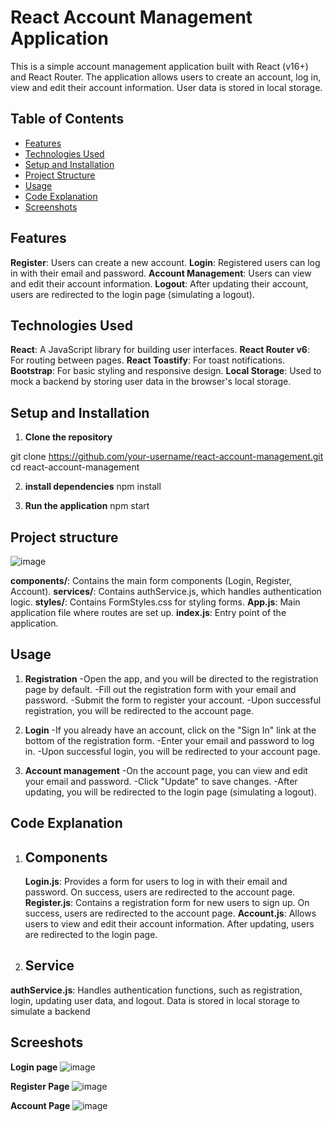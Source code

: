 # React Account Management Application

This is a simple account management application built with React (v16+) and React Router. The application allows users to create an account, log in, view and edit their account information. User data is stored in local storage.

## Table of Contents

- [Features](#features)
- [Technologies Used](#technologies-used)
- [Setup and Installation](#setup-and-installation)
- [Project Structure](#project-structure)
- [Usage](#usage)
- [Code Explanation](#code-explanation)
- [Screenshots](#screenshots)

## Features

**Register**: Users can create a new account.
**Login**: Registered users can log in with their email and password.
**Account Management**: Users can view and edit their account information.
**Logout**: After updating their account, users are redirected to the login page (simulating a logout).

## Technologies Used

**React**: A JavaScript library for building user interfaces.
**React Router v6**: For routing between pages.
**React Toastify**: For toast notifications.
**Bootstrap**: For basic styling and responsive design.
**Local Storage**: Used to mock a backend by storing user data in the browser's local storage.

## Setup and Installation
1.  **Clone the repository**
  
   git clone https://github.com/your-username/react-account-management.git
   cd react-account-management

2. **install dependencies**
   npm install

3. **Run the application**
   npm start

## Project structure
![image](https://github.com/user-attachments/assets/fd42e494-6de2-4072-8edd-e095f94c6402)

**components/**: Contains the main form components (Login, Register, Account).
**services/**: Contains authService.js, which handles authentication logic.
**styles/**: Contains FormStyles.css for styling forms.
**App.js**: Main application file where routes are set up.
**index.js**: Entry point of the application.

## Usage
1. **Registration**
   -Open the app, and you will be directed to the registration page by default.
  -Fill out the registration form with your email and password.
  -Submit the form to register your account.
  -Upon successful registration, you will be redirected to the account page.

2. **Login**
   -If you already have an account, click on the "Sign In" link at the bottom of the registration form.
   -Enter your email and password to log in.
   -Upon successful login, you will be redirected to your account page.

3. **Account management**
  -On the account page, you can view and edit your email and password.
  -Click "Update" to save changes.
  -After updating, you will be redirected to the login page (simulating a logout).

## Code Explanation
1. ## Components
   **Login.js**: Provides a form for users to log in with their email and password. On success, users are redirected to the account page.
  **Register.js**: Contains a registration form for new users to sign up. On success, users are redirected to the account page.
  **Account.js**: Allows users to view and edit their account information. After updating, users are redirected to the login page.
2. ## Service
  **authService.js**: Handles authentication functions, such as registration, login, updating user data, and logout. Data is stored in local storage to simulate a backend   

## Screeshots
**Login page**
![image](https://github.com/user-attachments/assets/907b4f19-a91c-454d-82f4-bf5e00f96e38)

**Register Page**
![image](https://github.com/user-attachments/assets/2c7a624c-6307-4c96-b913-d667badfcbd7)

**Account Page**
![image](https://github.com/user-attachments/assets/3a2b77ba-f39e-4db4-a124-edfca760ae2a)



